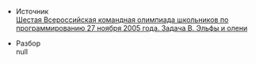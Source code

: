 - Источник  
[Шестая Всероссийская командная олимпиада школьников по программированию 27 ноября 2005 года. Задача B. Эльфы и олени](https://neerc.ifmo.ru/school/archive/2005-2006.html)

- Разбор  
null
